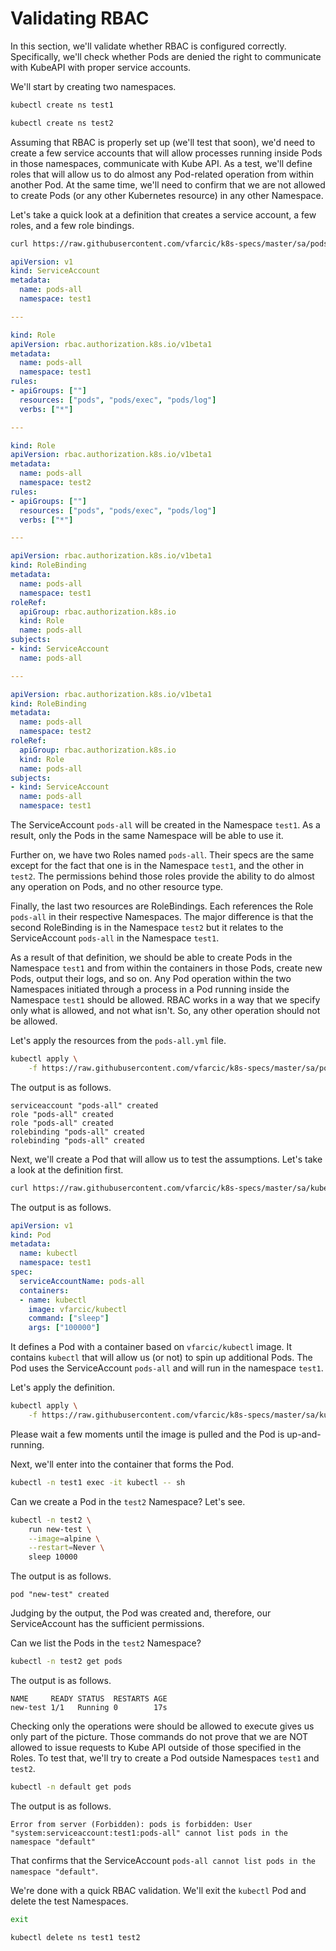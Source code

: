 # Validating RBAC

In this section, we'll validate whether RBAC is configured correctly. Specifically, we'll check whether Pods are denied the right to communicate with KubeAPI with proper service accounts.

We'll start by creating two namespaces.

```bash
kubectl create ns test1

kubectl create ns test2
```

Assuming that RBAC is properly set up (we'll test that soon), we'd need to create a few service accounts that will allow processes running inside Pods in those namespaces, communicate with Kube API. As a test, we'll define roles that will allow us to do almost any Pod-related operation from within another Pod. At the same time, we'll need to confirm that we are not allowed to create Pods (or any other Kubernetes resource) in any other Namespace.

Let's take a quick look at a definition that creates a service account, a few roles, and a few role bindings.

```bash
curl https://raw.githubusercontent.com/vfarcic/k8s-specs/master/sa/pods-all.yml
```

```yaml
apiVersion: v1
kind: ServiceAccount
metadata:
  name: pods-all
  namespace: test1

---

kind: Role
apiVersion: rbac.authorization.k8s.io/v1beta1
metadata:
  name: pods-all
  namespace: test1
rules:
- apiGroups: [""]
  resources: ["pods", "pods/exec", "pods/log"]
  verbs: ["*"]

---

kind: Role
apiVersion: rbac.authorization.k8s.io/v1beta1
metadata:
  name: pods-all
  namespace: test2
rules:
- apiGroups: [""]
  resources: ["pods", "pods/exec", "pods/log"]
  verbs: ["*"]

---

apiVersion: rbac.authorization.k8s.io/v1beta1
kind: RoleBinding
metadata:
  name: pods-all
  namespace: test1
roleRef:
  apiGroup: rbac.authorization.k8s.io
  kind: Role
  name: pods-all
subjects:
- kind: ServiceAccount
  name: pods-all

---

apiVersion: rbac.authorization.k8s.io/v1beta1
kind: RoleBinding
metadata:
  name: pods-all
  namespace: test2
roleRef:
  apiGroup: rbac.authorization.k8s.io
  kind: Role
  name: pods-all
subjects:
- kind: ServiceAccount
  name: pods-all
  namespace: test1
```

The ServiceAccount `pods-all` will be created in the Namespace `test1`. As a result, only the Pods in the same Namespace will be able to use it.

Further on, we have two Roles named `pods-all`. Their specs are the same except for the fact that one is in the Namespace `test1`, and the other in `test2`. The permissions behind those roles provide the ability to do almost any operation on Pods, and no other resource type.

Finally, the last two resources are RoleBindings. Each references the Role `pods-all` in their respective Namespaces. The major difference is that the second RoleBinding is in the Namespace `test2` but it relates to the ServiceAccount `pods-all` in the Namespace `test1`.

As a result of that definition, we should be able to create Pods in the Namespace `test1` and from within the containers in those Pods, create new Pods, output their logs, and so on. Any Pod operation within the two Namespaces initiated through a process in a Pod running inside the Namespace `test1` should be allowed. RBAC works in a way that we specify only what is allowed, and not what isn't. So, any other operation should not be allowed.

Let's apply the resources from the `pods-all.yml` file.

```bash
kubectl apply \
    -f https://raw.githubusercontent.com/vfarcic/k8s-specs/master/sa/pods-all.yml
```

The output is as follows.

```
serviceaccount "pods-all" created
role "pods-all" created
role "pods-all" created
rolebinding "pods-all" created
rolebinding "pods-all" created
```

Next, we'll create a Pod that will allow us to test the assumptions. Let's take a look at the definition first.

```bash
curl https://raw.githubusercontent.com/vfarcic/k8s-specs/master/sa/kubectl-test2.yml
```

The output is as follows.

```yaml
apiVersion: v1
kind: Pod
metadata:
  name: kubectl
  namespace: test1
spec:
  serviceAccountName: pods-all
  containers:
  - name: kubectl
    image: vfarcic/kubectl
    command: ["sleep"]
    args: ["100000"]
```

It defines a Pod with a container based on `vfarcic/kubectl` image. It contains `kubectl` that will allow us (or not) to spin up additional Pods. The Pod uses the ServiceAccount `pods-all` and will run in the namespace `test1`.

Let's apply the definition.

```bash
kubectl apply \
    -f https://raw.githubusercontent.com/vfarcic/k8s-specs/master/sa/kubectl-test2.yml
```

Please wait a few moments until the image is pulled and the Pod is up-and-running.

Next, we'll enter into the container that forms the Pod.

```bash
kubectl -n test1 exec -it kubectl -- sh
```

Can we create a Pod in the `test2` Namespace? Let's see.

```bash
kubectl -n test2 \
    run new-test \
    --image=alpine \
    --restart=Never \
    sleep 10000
```

The output is as follows.

```
pod "new-test" created
```

Judging by the output, the Pod was created and, therefore, our ServiceAccount has the sufficient permissions.

Can we list the Pods in the `test2` Namespace?

```bash
kubectl -n test2 get pods
```

The output is as follows.

```
NAME     READY STATUS  RESTARTS AGE
new-test 1/1   Running 0        17s
```

Checking only the operations were should be allowed to execute gives us only part of the picture. Those commands do not prove that we are NOT allowed to issue requests to Kube API outside of those specified in the Roles. To test that, we'll try to create a Pod outside Namespaces `test1` and `test2`.

```bash
kubectl -n default get pods
```

The output is as follows.

```
Error from server (Forbidden): pods is forbidden: User "system:serviceaccount:test1:pods-all" cannot list pods in the namespace "default"
```

That confirms that the ServiceAccount `pods-all cannot list pods in the namespace "default"`.

We're done with a quick RBAC validation. We'll exit the `kubectl` Pod and delete the test Namespaces.

```bash
exit

kubectl delete ns test1 test2
```
